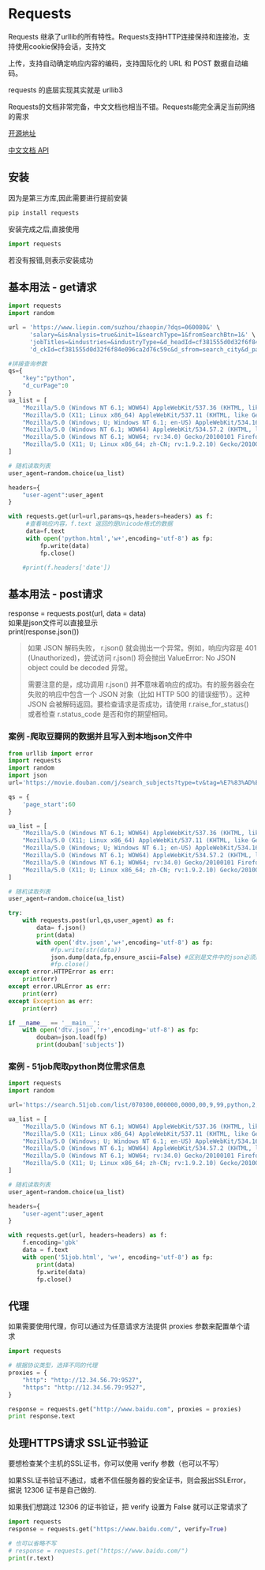 # Requests

Requests 继承了urllib的所有特性。Requests支持HTTP连接保持和连接池，支持使用cookie保持会话，支持文

上传，支持自动确定响应内容的编码，支持国际化的 URL 和 POST 数据自动编码。

requests 的底层实现其实就是 urllib3

Requests的文档非常完备，中文文档也相当不错。Requests能完全满足当前网络的需求

[开源地址](https://github.com/kennethreitz/requests)

[中文文档 API](http://docs.python-requests.org/zh_CN/latest/index.html)



## 安装

因为是第三方库,因此需要进行提前安装

~~~python
pip install requests
~~~

安装完成之后,直接使用

~~~python
import requests
~~~

若没有报错,则表示安装成功



## 基本用法 - get请求

~~~python
import requests
import random

url = 'https://www.liepin.com/suzhou/zhaopin/?dqs=060080&' \
      'salary=&isAnalysis=true&init=1&searchType=1&fromSearchBtn=1&' \
      'jobTitles=&industries=&industryType=&d_headId=cf381555d0d32f6f84e096ca2d76c59c&' \
      'd_ckId=cf381555d0d32f6f84e096ca2d76c59c&d_sfrom=search_city&d_pageSize=40&siTag=&'

#拼接查询参数
qs={
    "key":"python",
    "d_curPage":0
}
ua_list = [
    "Mozilla/5.0 (Windows NT 6.1; WOW64) AppleWebKit/537.36 (KHTML, like Gecko) Chrome/39.0.2171.71 Safari/537.36",
    "Mozilla/5.0 (X11; Linux x86_64) AppleWebKit/537.11 (KHTML, like Gecko) Chrome/23.0.1271.64 Safari/537.11",
    "Mozilla/5.0 (Windows; U; Windows NT 6.1; en-US) AppleWebKit/534.16 (KHTML, like Gecko) Chrome/10.0.648.133 Safari/534.16",
    "Mozilla/5.0 (Windows NT 6.1; WOW64) AppleWebKit/534.57.2 (KHTML, like Gecko) Version/5.1.7 Safari/534.57.2",
    "Mozilla/5.0 (Windows NT 6.1; WOW64; rv:34.0) Gecko/20100101 Firefox/34.0",
    "Mozilla/5.0 (X11; U; Linux x86_64; zh-CN; rv:1.9.2.10) Gecko/20100922 Ubuntu/10.10 (maverick) Firefox/3.6.10"
]

# 随机读取列表
user_agent=random.choice(ua_list)

headers={
    "user-agent":user_agent
}

with requests.get(url=url,params=qs,headers=headers) as f:
     #查看响应内容，f.text 返回的是Unicode格式的数据
     data=f.text
     with open('python.html','w+',encoding='utf-8') as fp:
         fp.write(data)
         fp.close()

    #print(f.headers['date'])
~~~



## 基本用法 - post请求

response = requests.post(url, data = data)
​	
如果是json文件可以直接显示
​	
print(response.json())



>  如果 JSON 解码失败， r.json() 就会抛出一个异常。例如，响应内容是 401 (Unauthorized)，尝试访问 r.json() 将会抛出 ValueError: No JSON object could be decoded 异常。
>
> 需要注意的是，成功调用 r.json() 并**不**意味着响应的成功。有的服务器会在失败的响应中包含一个 JSON 对象（比如 HTTP 500 的错误细节）。这种 JSON 会被解码返回。要检查请求是否成功，请使用 r.raise_for_status() 或者检查 r.status_code 是否和你的期望相同。​	



### 案例 -爬取豆瓣网的数据并且写入到本地json文件中

~~~python
from urllib import error
import requests
import random
import json
url='https://movie.douban.com/j/search_subjects?type=tv&tag=%E7%83%AD%E9%97%A8&sort=recommend&page_limit=20&'

qs = {
    'page_start':60
}

ua_list = [
    "Mozilla/5.0 (Windows NT 6.1; WOW64) AppleWebKit/537.36 (KHTML, like Gecko) Chrome/39.0.2171.71 Safari/537.36",
    "Mozilla/5.0 (X11; Linux x86_64) AppleWebKit/537.11 (KHTML, like Gecko) Chrome/23.0.1271.64 Safari/537.11",
    "Mozilla/5.0 (Windows; U; Windows NT 6.1; en-US) AppleWebKit/534.16 (KHTML, like Gecko) Chrome/10.0.648.133 Safari/534.16",
    "Mozilla/5.0 (Windows NT 6.1; WOW64) AppleWebKit/534.57.2 (KHTML, like Gecko) Version/5.1.7 Safari/534.57.2",
    "Mozilla/5.0 (Windows NT 6.1; WOW64; rv:34.0) Gecko/20100101 Firefox/34.0",
    "Mozilla/5.0 (X11; U; Linux x86_64; zh-CN; rv:1.9.2.10) Gecko/20100922 Ubuntu/10.10 (maverick) Firefox/3.6.10"
]

# 随机读取列表
user_agent=random.choice(ua_list)

try:
    with requests.post(url,qs,user_agent) as f:
        data= f.json()
        print(data)
        with open('dtv.json','w+',encoding='utf-8') as fp:
            #fp.write(str(data))
            json.dump(data,fp,ensure_ascii=False) #区别是文件中的json必须是双引号才能够被解析
            #fp.close()
except error.HTTPError as err:
    print(err)
except error.URLError as err:
    print(err)
except Exception as err:
    print(err)

if __name__ == '__main__':
    with open('dtv.json','r+',encoding='utf-8') as fp:
        douban=json.load(fp)
        print(douban['subjects'])
~~~



### 案例 - 51job爬取python岗位需求信息

~~~python
import requests
import random

url='https://search.51job.com/list/070300,000000,0000,00,9,99,python,2,1.html?lang=c&stype=&postchannel=0000&workyear=99&cotype=99&degreefrom=99&jobterm=99&companysize=99&providesalary=99&lonlat=0%2C0&radius=-1&ord_field=0&confirmdate=9&fromType=&dibiaoid=0&address=&line=&specialarea=00&from=&welfare='

ua_list = [
    "Mozilla/5.0 (Windows NT 6.1; WOW64) AppleWebKit/537.36 (KHTML, like Gecko) Chrome/39.0.2171.71 Safari/537.36",
    "Mozilla/5.0 (X11; Linux x86_64) AppleWebKit/537.11 (KHTML, like Gecko) Chrome/23.0.1271.64 Safari/537.11",
    "Mozilla/5.0 (Windows; U; Windows NT 6.1; en-US) AppleWebKit/534.16 (KHTML, like Gecko) Chrome/10.0.648.133 Safari/534.16",
    "Mozilla/5.0 (Windows NT 6.1; WOW64) AppleWebKit/534.57.2 (KHTML, like Gecko) Version/5.1.7 Safari/534.57.2",
    "Mozilla/5.0 (Windows NT 6.1; WOW64; rv:34.0) Gecko/20100101 Firefox/34.0",
    "Mozilla/5.0 (X11; U; Linux x86_64; zh-CN; rv:1.9.2.10) Gecko/20100922 Ubuntu/10.10 (maverick) Firefox/3.6.10"
]

# 随机读取列表
user_agent=random.choice(ua_list)

headers={
    "user-agent":user_agent
}

with requests.get(url, headers=headers) as f:
    f.encoding='gbk'
    data = f.text
    with open('51job.html', 'w+', encoding='utf-8') as fp:
        print(data)
        fp.write(data)
        fp.close()
~~~

## 代理

如果需要使用代理，你可以通过为任意请求方法提供 proxies 参数来配置单个请求
​	
```python
import requests

# 根据协议类型，选择不同的代理
proxies = {
	"http": "http://12.34.56.79:9527",
	"https": "http://12.34.56.79:9527",
}

response = requests.get("http://www.baidu.com", proxies = proxies)
print response.text
```
## 处理HTTPS请求 SSL证书验证

要想检查某个主机的SSL证书，你可以使用 verify 参数（也可以不写）

如果SSL证书验证不通过，或者不信任服务器的安全证书，则会报出SSLError，据说 12306 证书是自己做的.

如果我们想跳过 12306 的证书验证，把 verify 设置为 False 就可以正常请求了

``` python
import requests
response = requests.get("https://www.baidu.com/", verify=True)

# 也可以省略不写
# response = requests.get("https://www.baidu.com/")
print(r.text)
```
